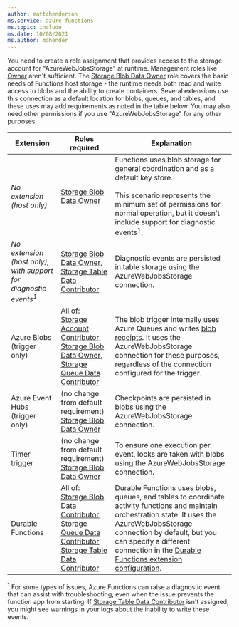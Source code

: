 ```yaml
---
author: mattchenderson
ms.service: azure-functions
ms.topic: include
ms.date: 10/08/2021
ms.author: mahender
---
```


You need to create a role assignment that provides access to the storage account for "AzureWebJobsStorage" at runtime. Management roles like [Owner](../articles/role-based-access-control/built-in-roles.md#owner) aren't sufficient. The [Storage Blob Data Owner] role covers the basic needs of Functions host storage - the runtime needs both read and write access to blobs and the ability to create containers. Several extensions use this connection as a default location for blobs, queues, and tables, and these uses may add requirements as noted in the table below. You may also need other permissions if you use "AzureWebJobsStorage" for any other purposes.

| Extension                  | Roles required                                                                                                 | Explanation                                                                                                                                                     |
|----------------------------|----------------------------------------------------------------------------------------------------------------|-----------------------------------------------------------------------------------------------------------------------------------------------------------------|
| _No extension (host only)_ | [Storage Blob Data Owner]                                                                                      | Functions uses blob storage for general coordination and as a default key store.<br/><br/>This scenario represents the minimum set of permissions for normal operation, but it doesn't include support for diagnostic events<sup>1</sup>.                                                                                                                |
| _No extension (host only), with support for diagnostic events<sup>1<sup>_ | [Storage Blob Data Owner],<br/>[Storage Table Data Contributor]                                | Diagnostic events are persisted in table storage using the AzureWebJobsStorage connection.|
| Azure Blobs (trigger only) | All of:<br/>[Storage Account Contributor],<br/>[Storage Blob Data Owner],<br/>[Storage Queue Data Contributor] | The blob trigger internally uses Azure Queues and writes [blob receipts]. It uses the AzureWebJobsStorage connection for these purposes, regardless of the connection configured for the trigger. |
| Azure Event Hubs (trigger only) | (no change from default requirement)<br/>[Storage Blob Data Owner]       | Checkpoints are persisted in blobs using the AzureWebJobsStorage connection. |
| Timer trigger | (no change from default requirement)<br/>[Storage Blob Data Owner]       | To ensure one execution per event, locks are taken with blobs using the AzureWebJobsStorage connection. |
| Durable Functions | All of:<br/>[Storage Blob Data Contributor],<br/>[Storage Queue Data Contributor],<br/>[Storage Table Data Contributor]  | Durable Functions uses blobs, queues, and tables to coordinate activity functions and maintain orchestration state. It uses the AzureWebJobsStorage connection by default, but you can specify a different connection in the [Durable Functions extension configuration]. |

<sup>1</sup> For some types of issues, Azure Functions can raise a diagnostic event that can assist with troubleshooting, even when the issue prevents the function app from starting. If [Storage Table Data Contributor] isn't assigned, you might see warnings in your logs about the inability to write these events.

[Storage Account Contributor]: ../articles/role-based-access-control/built-in-roles.md#storage-account-contributor
[Storage Blob Data Owner]: ../articles/role-based-access-control/built-in-roles.md#storage-blob-data-owner
[Storage Queue Data Contributor]: ../articles/role-based-access-control/built-in-roles.md#storage-queue-data-contributor
[Storage Blob Data Contributor]: ../articles/role-based-access-control/built-in-roles.md#storage-blob-data-contributor
[Storage Table Data Contributor]: ../articles/role-based-access-control/built-in-roles.md#storage-table-data-contributor


[blob receipts]: ../articles/azure-functions/functions-bindings-storage-blob-trigger.md#blob-receipts

[Durable Functions extension configuration]: ../articles/azure-functions/durable/durable-functions-bindings.md#host-json